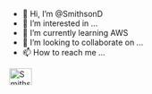 - 👋 Hi, I’m @SmithsonD
- 👀 I’m interested in ...
- 🌱 I’m currently learning AWS
- 💞️ I’m looking to collaborate on ...
- 📫 How to reach me ...

<a href="https://twitter.com/SMITHPEDIA" target="blank"><img align="center" src="https://cdn.jsdelivr.net/npm/simple-icons@3.0.1/icons/twitter.svg" alt="Smithson Dmello"
height="30" width="40" /></a>                                                            

<!---
SmithsonD/SmithsonD is a ✨ special ✨ repository because its `README.md` (this file) appears on your GitHub profile.
You can click the Preview link to take a look at your changes.
--->
